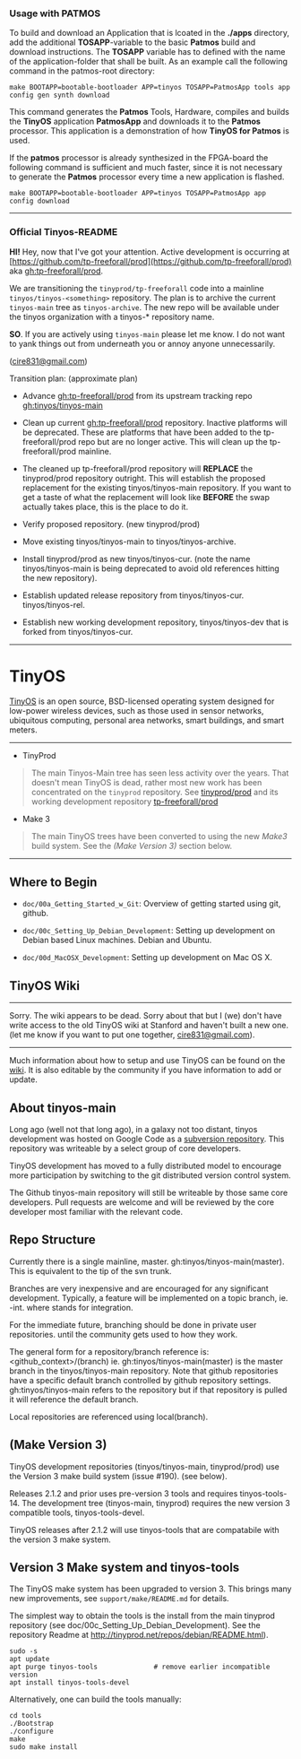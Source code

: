 ### Usage with PATMOS

To build and download an Application that is lcoated in the **./apps** directory, add the additional **TOSAPP**-variable to the basic **Patmos** build and download instructions. The **TOSAPP** variable has to defined with the name of the application-folder that shall be built.
As an example call the following command in the patmos-root directory:

```make BOOTAPP=bootable-bootloader APP=tinyos TOSAPP=PatmosApp tools app config gen synth download```

This command generates the **Patmos** Tools, Hardware, compiles and builds the **TinyOS** application **PatmosApp**   and downloads it to the **Patmos** processor. This application is a demonstration of how **TinyOS for Patmos** is used.

If the **patmos** processor is already synthesized in the FPGA-board the following command is sufficient and much faster, since it is not necessary to generate the **Patmos** processor every time a new application is flashed.

```make BOOTAPP=bootable-bootloader APP=tinyos TOSAPP=PatmosApp app config download```

****
### Official Tinyos-README

**HI!**  Hey, now that I've got your attention.  Active development is occurring
at [https://github.com/tp-freeforall/prod](https://github.com/tp-freeforall/prod)
aka [gh:tp-freeforall/prod](https://github.com/tp-freeforall/prod).

We are transitioning the ```tinyprod/tp-freeforall``` code into a
mainline ```tinyos/tinyos-<something>``` repository.  The plan is to archive the
current ```tinyos-main``` tree as ```tinyos-archive```.  The new repo will be available
under the tinyos organization with a tinyos-\* repository name.

**SO**.  If you are actively using ```tinyos-main``` please let me know.  I do not want to
yank things out from underneath you or annoy anyone unnecessarily.

(cire831@gmail.com)

Transition plan:  (approximate plan)

- Advance [gh:tp-freeforall/prod](https://github.com/tp-freeforall/prod)
  from its upstream tracking repo
  [gh:tinyos/tinyos-main](https://github.com/tinyos/tinyos-main)

- Clean up current
  [gh:tp-freeforall/prod](https://github.com/tp-freeforall/prod)
  repository.  Inactive platforms will be deprecated.  These are platforms
  that have been added to the tp-freeforall/prod repo but are no longer
  active.  This will clean up the tp-freeforall/prod mainline.

- The cleaned up tp-freeforall/prod repository will **REPLACE** the tinyprod/prod
  repository outright.  This will establish the proposed replacement for the
  existing tinyos/tinyos-main repository.  If you want to get a taste of
  what the replacement will look like **BEFORE** the swap actually takes place,
  this is the place to do it.

- Verify proposed repository.  (new tinyprod/prod)

- Move existing tinyos/tinyos-main to tinyos/tinyos-archive.

- Install tinyprod/prod as new tinyos/tinyos-cur.  (note the name
  tinyos/tinyos-main is being deprecated to avoid old references hitting
  the new repository).

- Establish updated release repository from tinyos/tinyos-cur.
  tinyos/tinyos-rel.

- Establish new working development repository, tinyos/tinyos-dev that is
  forked from tinyos/tinyos-cur.


****

TinyOS
======

[TinyOS](http://tinyos.net) is an open source, BSD-licensed operating system
designed for low-power wireless devices, such as those used in sensor networks,
ubiquitous computing, personal area networks, smart buildings, and smart meters.

---

- TinyProd
> The main Tinyos-Main tree has seen less activity over the years.  That doesn't
> mean TinyOS is dead, rather most new work has been concentrated on the ```tinyprod```
> repository.  See [tinyprod/prod](https://github.com/tinyprod/prod)
> and its working development repository [tp-freeforall/prod](https://github.com/tp-freeforall/prod)

- Make 3
> The main TinyOS trees have been converted to using the new *Make3* build system.
> See the *(Make Version 3)* section below.

----

Where to Begin
--------------

- `doc/00a_Getting_Started_w_Git`: Overview of getting started using git, github.

- `doc/00c_Setting_Up_Debian_Development`: Setting up development on Debian
  based Linux machines. Debian and Ubuntu.

- `doc/00d_MacOSX_Development`: Setting up development on Mac OS X.


TinyOS Wiki
-----------

***
Sorry.  The wiki appears to be dead.  Sorry about that but I (we) don't have
write access to the old TinyOS wiki at Stanford and haven't built a new one.
(let me know if you want to put one together, cire831@gmail.com).
***

Much information about how to setup and use TinyOS can be found on the
[wiki](http://tinyos.stanford.edu/tinyos-wiki/index.php/Main_Page).
It is also editable by the community if you have information to add or update.



About tinyos-main
-----------------

Long ago (well not that long ago), in a galaxy not too distant, tinyos
development was hosted on Google Code as a
[subversion repository](http://tinyos-main.googlecode.com/svn/trunk).
This repository was writeable by a select group of core developers.

TinyOS development has moved to a fully distributed model to encourage more
participation by switching to the git distributed version control system.

The Github tinyos-main repository will still be writeable by those same core
developers. Pull requests are welcome and will be reviewed by the core
developer most familiar with the relevant code.


Repo Structure
--------------

Currently there is a single mainline, master.  gh:tinyos/tinyos-main(master).
This is equivalent to the tip of the svn trunk.

Branches are very inexpensive and are encouraged for any significant development.
Typically, a feature will be implemented on a topic branch, ie. <feature>-int.
where <int> stands for integration.

For the immediate future, branching should be done in private user repositories.
until the community gets used to how they work.

The general form for a repository/branch reference is: <github_context>/<repo>(branch)
ie. gh:tinyos/tinyos-main(master) is the master branch in the tinyos/tinyos-main
repository.   Note that github repositories have a specific default branch controlled
by github repository settings.   gh:tinyos/tinyos-main refers to the repository but
if that repository is pulled it will reference the default branch.

Local repositories are referenced using local(branch).


## (Make Version 3)
TinyOS development repositories (tinyos/tinyos-main, tinyprod/prod) use the Version
3 make build system (issue #190).  (see below).

Releases 2.1.2 and prior uses pre-version 3 tools and requires tinyos-tools-14.  The
development tree (tinyos-main, tinyprod) requires the new version 3 compatible tools,
tinyos-tools-devel.

TinyOS releases after 2.1.2 will use tinyos-tools that are compatabile with the version
3 make system.


Version 3 Make system and tinyos-tools
------------------------------------------
The TinyOS make system has been upgraded to version 3. This brings many new
improvements, see `support/make/README.md` for details.

The simplest way to obtain the tools is the install from the main tinyprod
repository (see doc/00c_Setting_Up_Debian_Development).  See the repository
Readme at http://tinyprod.net/repos/debian/README.html).

    sudo -s
    apt update
    apt purge tinyos-tools              # remove earlier incompatible version
    apt install tinyos-tools-devel


Alternatively, one can build the tools manually:

    cd tools
    ./Bootstrap
    ./configure
    make
    sudo make install
